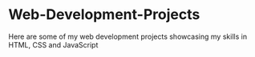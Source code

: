 # Web-Development-Projects
Here are some of my web development projects showcasing my skills in HTML, CSS and JavaScript
